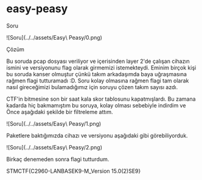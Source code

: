 # easy-peasy

Soru

![Soru](../../assets/Easy\ Peasy/0.png)

Çözüm

Bu soruda pcap dosyası veriliyor ve içerisinden layer 2'de çalışan cihazın ismini ve versiyonunu flag olarak girmemizi istemekteydi. Eminim birçok kişi bu soruda kanser olmuştur çünkü takım arkadaşımda baya uğraşmasına rağmen flagi tutturamadı :D. Soru kolay olmasına rağmen flagi tam olarak nasıl gireceğimizi bulamadığımız için soruyu çözen takım sayısı azdı.

CTF'in bitmesine son bir saat kala skor tablosunu kapatmışlardı. Bu zamana kadarda hiç bakmamıştım bu soruya, kolay olması sebebiyle indirdim ve Önce aşağıdaki şekilde bir filtreleme attım. 

![Soru](../../assets/Easy\ Peasy/1.png)

Paketlere baktığımızda cihazı ve versiyonu aşağıdaki gibi görebiliyorduk.

![Soru](../../assets/Easy\ Peasy/2.png)

Birkaç denemeden sonra flagi tutturdum. 

STMCTF{C2960-LANBASEK9-M_Version 15.0(2)SE9}

